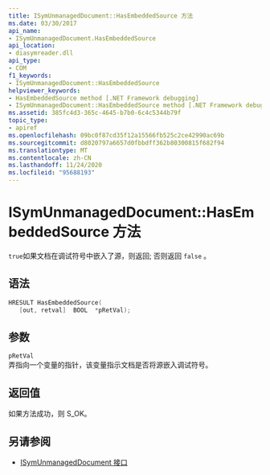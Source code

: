 ```yaml
---
title: ISymUnmanagedDocument::HasEmbeddedSource 方法
ms.date: 03/30/2017
api_name:
- ISymUnmanagedDocument.HasEmbeddedSource
api_location:
- diasymreader.dll
api_type:
- COM
f1_keywords:
- ISymUnmanagedDocument::HasEmbeddedSource
helpviewer_keywords:
- HasEmbeddedSource method [.NET Framework debugging]
- ISymUnmanagedDocument::HasEmbeddedSource method [.NET Framework debugging]
ms.assetid: 385fc4d3-365c-4645-b7b0-6c4c5344b79f
topic_type:
- apiref
ms.openlocfilehash: 09bc0f87cd35f12a15566fb525c2ce42990ac69b
ms.sourcegitcommit: d8020797a6657d0fbbdff362b80300815f682f94
ms.translationtype: MT
ms.contentlocale: zh-CN
ms.lasthandoff: 11/24/2020
ms.locfileid: "95688193"
---
```

# <a name="isymunmanageddocumenthasembeddedsource-method"></a>ISymUnmanagedDocument::HasEmbeddedSource 方法

`true`如果文档在调试符号中嵌入了源，则返回; 否则返回 `false` 。  
  
## <a name="syntax"></a>语法  
  
```cpp  
HRESULT HasEmbeddedSource(  
   [out, retval]  BOOL  *pRetVal);  
```  
  
## <a name="parameters"></a>参数  

 `pRetVal`  
 弄指向一个变量的指针，该变量指示文档是否将源嵌入调试符号。  
  
## <a name="return-value"></a>返回值  

 如果方法成功，则 S_OK。  
  
## <a name="see-also"></a>另请参阅

- [ISymUnmanagedDocument 接口](isymunmanageddocument-interface.md)

